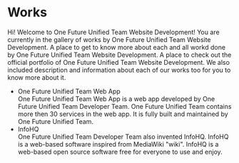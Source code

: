 <h1>Works</h1>
<p>Hi! Welcome to One Future Unified Team Website Development! You are currently in the gallery of works by One Future Unified Team Website Development. A place to get to know more about each and all workd done by One Future Unified Team Website Development. A place to check out the official portfolio of One Future Unified Team Website Development. We also included description and information about each of our works too for you to know more about it.</p>
<ul style="text-align:left;">
  <li>One Future Unified Team Web App<br>One Future Unified Team Web App is a web app developed by One Future Unified Team Developer Team. One Future Unified Team contains more then 30 services in the web app. It is fully built and maintained by One Future Unified Team.</li>
  <li>InfoHQ<br>One Future Unified Team Developer Team also invented InfoHQ. InfoHQ is a web-based software inspired from MediaWiki "wiki". InfoHQ is a web-based open source software free for everyone to use and enjoy.</li>
</ul>
